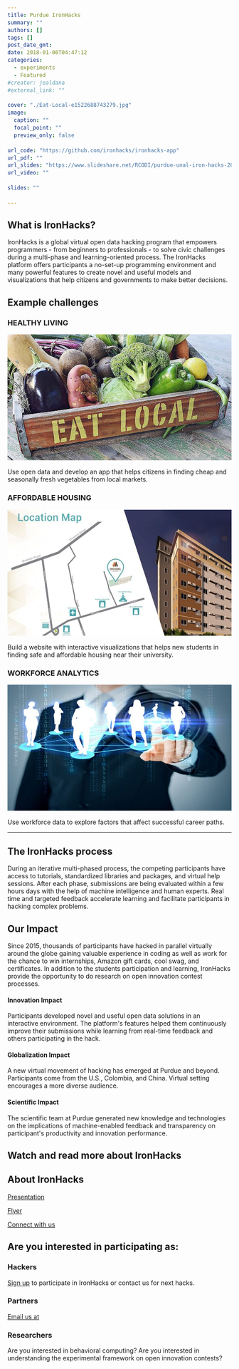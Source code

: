 ```yaml
---
title: Purdue IronHacks
summary: ""
authors: []
tags: []
post_date_gmt:
date: 2018-01-06T04:47:12
categories:
  - experiments
  - Featured
#creator: jealdana
#external_link: ""

cover: "./Eat-Local-e1522688743279.jpg"
image:
  caption: ""
  focal_point: ""
  preview_only: false

url_code: "https://github.com/ironhacks/ironhacks-app"
url_pdf: ""
url_slides: "https://www.slideshare.net/RCODI/purdue-unal-iron-hacks-2018-spring-award-ceremony"
url_video: ""

slides: ""

---
```


## What is IronHacks?

IronHacks is a global virtual open data hacking program that empowers programmers - from beginners to professionals - to solve civic challenges during a multi-phase and learning-oriented process.  The IronHacks platform offers participants a no-set-up programming environment and many powerful features to create novel and useful models and visualizations that help citizens and governments to make better decisions.

## Example challenges

### HEALTHY LIVING

![](./eat-local.jpg)

Use open data and develop an app that helps citizens in finding cheap and seasonally fresh vegetables from local markets.

### AFFORDABLE HOUSING

![](./topics-housing.jpg)

Build a website with interactive visualizations that helps new students in finding safe and affordable housing near their university.

### WORKFORCE ANALYTICS

![](./14_1-2X1-e1522941729110.jpg)

Use workforce data to explore factors that affect successful career paths.

---

## The IronHacks process

During an iterative multi-phased process, the competing participants have access to tutorials, standardized libraries and packages, and virtual help sessions. After each phase, submissions are being evaluated within a few hours days with the help of machine intelligence and human experts. Real time and targeted feedback accelerate learning and facilitate participants in hacking complex problems.

## Our Impact

Since 2015, thousands of participants have hacked in parallel virtually around the globe gaining valuable experience in coding as well as work for the chance to win internships, Amazon gift cards, cool swag, and certificates. In addition to the students participation and learning, IronHacks provide the opportunity to do research on open innovation contest processes.

#### Innovation Impact

Participants developed novel and useful open data solutions in an interactive environment. The platform's features helped them continuously improve their submissions while learning from real-time feedback and others participating in the hack.

#### Globalization Impact

A new virtual movement of hacking has emerged at Purdue and beyond. Participants come from the U.S., Colombia, and China. Virtual setting encourages a more diverse audience.

#### Scientific Impact

The scientific team at Purdue generated new knowledge and technologies on the implications of machine-enabled feedback and transparency on participant's productivity and innovation performance.

## Watch and read more about IronHacks

## About IronHacks

[Presentation](https://www.slideshare.net/RCODI/purdue-unal-iron-hacks-2018-spring-award-ceremony)

[Flyer](https://rcodi.org/wp-content/uploads/2018/04/Final-general-flyer_2018_v.01.png)

[Connect with us](https://www.facebook.com/OpenDigitalPurdue/)

## Are you interested in participating as:

### Hackers

[Sign up](http://www.ironhacks.com) to participate in IronHacks or contact us for next hacks.

### Partners

[Email us at](mailto:sbrunswi@purdue.edu)

### Researchers

Are you interested in behavioral computing? Are you interested in understanding the experimental framework on open innovation contests?
